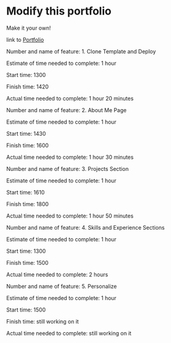 # Modify this portfolio

Make it your own!

link to [Portfolio](https://endearing-salamander-33f0a9.netlify.app)

Number and name of feature: 1. Clone Template and Deploy

Estimate of time needed to complete: 1 hour

Start time: 1300

Finish time: 1420

Actual time needed to complete: 1 hour 20 minutes

Number and name of feature: 2. About Me Page

Estimate of time needed to complete: 1 hour

Start time: 1430

Finish time: 1600

Actual time needed to complete: 1 hour 30 minutes

Number and name of feature: 3. Projects Section

Estimate of time needed to complete: 1 hour

Start time: 1610

Finish time: 1800

Actual time needed to complete: 1 hour 50 minutes

Number and name of feature: 4. Skills and Experience Sections

Estimate of time needed to complete: 1 hour

Start time: 1300

Finish time: 1500

Actual time needed to complete: 2 hours

Number and name of feature: 5. Personalize

Estimate of time needed to complete: 1 hour

Start time: 1500

Finish time: still working on it

Actual time needed to complete: still working on it
